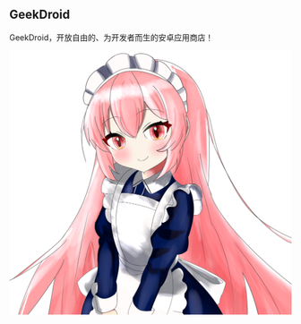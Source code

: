 ## GeekDroid

GeekDroid，开放自由的、为开发者而生的安卓应用商店！

![](https://raw.githubusercontent.com/projecthsh/.github/main/profile/1.2.png)
